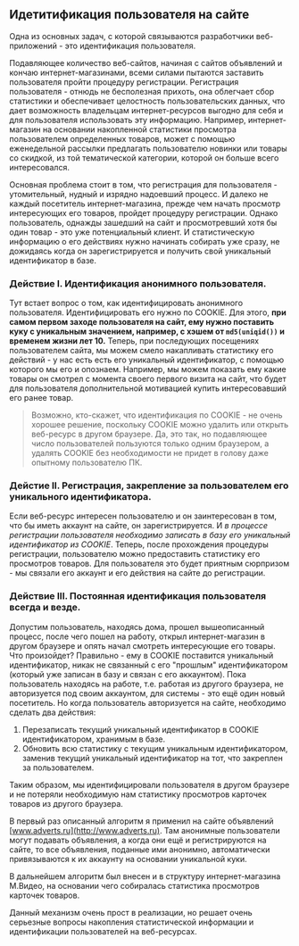 ## Идетитификация пользователя на сайте

Одна из основных задач, с которой связываются разработчики веб-приложений - это идентификация пользователя.

Подавляющее количество веб-сайтов, начиная с сайтов объявлений и кончаю интернет-магазинами, всеми силами пытаются заставить пользователя пройти процедуру регистрации. Регистрация пользователя - отнюдь не бесполезная прихоть, она облегчает сбор статистики и обеспечивает целостность пользовательских данных, что дает возможность владельцам интернет-ресурсов выгодно для себя и для пользователя использовать эту информацию. Например, интернет-магазин на основании накопленной статистики просмотра пользователем определенных товаров, может с помощью еженедельной рассылки предлагать пользователю новинки или товары со скидкой, из той тематической категории, которой он больше всего интересовался.

Основная проблема стоит в том, что регистрация для пользователя - утомительный, нудный и изрядно надоевший процесс. И далеко не каждый посетитель интернет-магазина, прежде чем начать просмотр интересующих его товаров, пройдет процедуру регистрации. Однако пользователь, однажды зашедший на сайт и просмотревший хотя бы один товар - это уже потенциальный клиент. И статистическую информацию о его действиях нужно начинать собирать уже сразу, не дожидаясь когда он зарегистрируется и получить свой уникальный идентификатор в базе.

### Действие I. Идентификация анонимного пользователя.

Тут встает вопрос о том, как идентифицировать анонимного пользователя. Идентифицировать его нужно по COOKIE. Для этого, **при самом первом заходе пользователя на сайт, ему нужно поставить куку с уникальным значением, например, с хэшем от ``md5(uniqid())`` и временем жизни лет 10.** Теперь, при последующих посещениях пользователем сайта, мы можем смело накапливать статистику его действий - у нас есть есть его уникальный идентификатор, с помощью которого мы его и опознаем. Например, мы можем показать ему какие товары он смотрел с момента своего первого визита на сайт, что будет для пользователя дополнительной мотивацией купить интересовавший его ранее товар.

> Возможно, кто-скажет, что идентификация по COOKIE - не очень хорошее решение, поскольку COOKIE можно удалить или открыть веб-ресурс в другом браузере. Да, это так, но подавляющее число пользователей пользуются только одним браузером, а удалять COOKIE без необходимости не придет в голову даже опытному пользователю ПК.

### Дейстие II. Регистрация, закрепление за пользователем его уникального идентификатора.

Если веб-ресурс интересен пользователю и он заинтересован в том, что бы иметь аккаунт на сайте, он зарегистрируется. И *в процессе регистрации пользователя необходимо записать в базу его уникальный идентификатор из COOKIE*. Теперь, после прохождения процедуры регистрации, пользователю можно предоставить статистику его просмотров товаров. Для пользователя это будет приятным сюрпризом - мы связали его аккаунт и его действия на сайте до регистрации.

### Действие III. Постоянная идентификация пользователя всегда и везде.

Допустим пользователь, находясь дома, прошел вышеописанный процесс, после чего пошел на работу, открыл интернет-магазин в другом браузере и опять начал смотреть интересующие его товары. Что произойдет? Правильно - ему в COOKIE поставится уникальный идентификатор, никак не связанный с его "прошлым" идентификатором (который уже записан в базу и связан с его аккаунтом). Пока пользователь находясь на работе, т.е. работая из другого браузера, не авторизуется под своим аккаунтом, для системы - это ещё один новый посетитель. Но когда пользователь авторизуется на сайте, необходимо сделать два действия:

1. Перезаписать текущий уникальный идентификатор в COOKIE идентификатором, хранимым в базе.
2. Обновить всю статистику с текущим уникальным идентификатором, заменив текущий уникальный идентификатор на тот, что закреплен за пользователем.

Таким образом, мы идентифицировали пользователя в другом браузере и не потеряли необходимую нам статистику просмотров карточек товаров из другого браузера.

В первый раз описанный алгоритм я применил на сайте объявлений [www.adverts.ru](http://www.adverts.ru). Там анонимные пользователи могут подавать объявления, а когда они ещё и регистрируются на сайте, то все объявления, поданные ими анонимно, автоматически привязываются к их аккаунту на основании уникальной куки.

В дальнейшем алгоритм был внесен и в структуру интернет-магазина М.Видео, на основании чего собиралась статистика просмотров карточек товаров.

Данный механизм очень прост в реализации, но решает очень серьезные вопросы накопления статистической информации и идентификации пользователей на веб-ресурсах.
